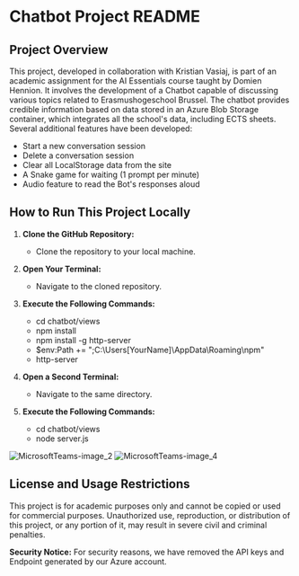 # Chatbot Project README

## Project Overview

This project, developed in collaboration with Kristian Vasiaj, is part of an academic assignment for the AI Essentials course taught by Domien Hennion. It involves the development of a Chatbot capable of discussing various topics related to Erasmushogeschool Brussel. The chatbot provides credible information based on data stored in an Azure Blob Storage container, which integrates all the school's data, including ECTS sheets. Several additional features have been developed:

- Start a new conversation session
- Delete a conversation session
- Clear all LocalStorage data from the site
- A Snake game for waiting (1 prompt per minute)
- Audio feature to read the Bot's responses aloud

## How to Run This Project Locally

1. **Clone the GitHub Repository:**
   - Clone the repository to your local machine.

2. **Open Your Terminal:**
   - Navigate to the cloned repository.

3. **Execute the Following Commands:**
   
   - cd chatbot/views
   - npm install
   - npm install -g http-server
   - $env:Path += ";C:\Users\[YourName]\AppData\Roaming\npm"
   - http-server

5. **Open a Second Terminal:**
   - Navigate to the same directory.

6. **Execute the Following Commands:**
   
   - cd chatbot/views
   - node server.js

![MicrosoftTeams-image_2](https://github.com/n4wf3l/ErasmusChatBot/assets/101114997/da7e5db8-fea8-489a-883c-3d8d7ff53fe7)
![MicrosoftTeams-image_4](https://github.com/n4wf3l/ErasmusChatBot/assets/101114997/bd9cdd27-cf7b-47ad-9a03-64a4c5e516f4)

## License and Usage Restrictions
This project is for academic purposes only and cannot be copied or used for commercial purposes. Unauthorized use, reproduction, or distribution of this project, or any portion of it, may result in severe civil and criminal penalties.

**Security Notice:**
For security reasons, we have removed the API keys and Endpoint generated by our Azure account.
